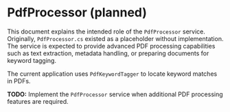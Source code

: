 # PdfProcessor (planned)

This document explains the intended role of the `PdfProcessor` service.
Originally, `PdfProcessor.cs` existed as a placeholder without implementation.
The service is expected to provide advanced PDF processing capabilities such as
text extraction, metadata handling, or preparing documents for keyword tagging.

The current application uses `PdfKeywordTagger` to locate keyword matches in PDFs.

**TODO:** Implement the `PdfProcessor` service when additional PDF processing
features are required.
